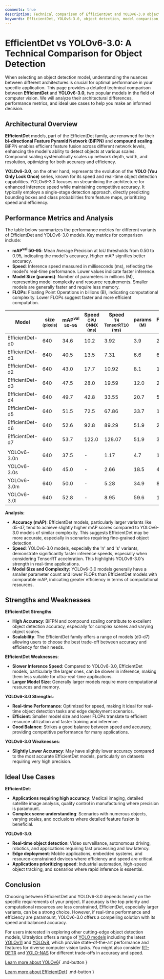 ```yaml
---
comments: true
description: Technical comparison of EfficientDet and YOLOv6-3.0 object detection models, focusing on architecture, performance, and use cases.
keywords: EfficientDet, YOLOv6-3.0, object detection, model comparison, computer vision, Ultralytics
---
```


# EfficientDet vs YOLOv6-3.0: A Technical Comparison for Object Detection

When selecting an object detection model, understanding the nuances between different architectures is crucial for optimal performance in your specific application. This page provides a detailed technical comparison between **EfficientDet** and **YOLOv6-3.0**, two popular models in the field of computer vision. We will analyze their architectural differences, performance metrics, and ideal use cases to help you make an informed decision.

<script async src="https://cdn.jsdelivr.net/npm/chart.js@3.9.1/dist/chart.min.js"></script>
<script defer src="../../javascript/benchmark.js"></script>

<canvas id="modelComparisonChart" width="1024" height="400" active-models='["EfficientDet", "YOLOv6-3.0"]'></canvas>

## Architectural Overview

**EfficientDet** models, part of the EfficientDet family, are renowned for their **bi-directional Feature Pyramid Network (BiFPN)** and **compound scaling**. BiFPN enables efficient feature fusion across different network levels, enhancing the model's ability to detect objects at various scales. Compound scaling systematically scales up network depth, width, and resolution, optimizing for both accuracy and efficiency.

**YOLOv6-3.0**, on the other hand, represents the evolution of the **YOLO (You Only Look Once)** series, known for its speed and real-time object detection capabilities. YOLOv6-3.0 focuses on streamlining the architecture for enhanced inference speed while maintaining competitive accuracy. It typically employs a single-stage detection approach, directly predicting bounding boxes and class probabilities from feature maps, prioritizing speed and efficiency.

## Performance Metrics and Analysis

The table below summarizes the performance metrics for different variants of EfficientDet and YOLOv6-3.0 models. Key metrics for comparison include:

- **mAP<sup>val</sup> 50-95**: Mean Average Precision at IoU thresholds from 0.50 to 0.95, indicating the model's accuracy. Higher mAP signifies better accuracy.
- **Speed**: Inference speed measured in milliseconds (ms), reflecting the model's real-time performance. Lower values indicate faster inference.
- **Model Size (params)**: Number of parameters in millions (M), representing model complexity and resource requirements. Smaller models are generally faster and require less memory.
- **FLOPs**: Floating Point Operations in billions (B), indicating computational complexity. Lower FLOPs suggest faster and more efficient computation.

| Model           | size<br><sup>(pixels) | mAP<sup>val<br>50-95 | Speed<br><sup>CPU ONNX<br>(ms) | Speed<br><sup>T4 TensorRT10<br>(ms) | params<br><sup>(M) | FLOPs<br><sup>(B) |
| --------------- | --------------------- | -------------------- | ------------------------------ | ----------------------------------- | ------------------ | ----------------- |
| EfficientDet-d0 | 640                   | 34.6                 | 10.2                           | 3.92                                | 3.9                | 2.54              |
| EfficientDet-d1 | 640                   | 40.5                 | 13.5                           | 7.31                                | 6.6                | 6.1               |
| EfficientDet-d2 | 640                   | 43.0                 | 17.7                           | 10.92                               | 8.1                | 11.0              |
| EfficientDet-d3 | 640                   | 47.5                 | 28.0                           | 19.59                               | 12.0               | 24.9              |
| EfficientDet-d4 | 640                   | 49.7                 | 42.8                           | 33.55                               | 20.7               | 55.2              |
| EfficientDet-d5 | 640                   | 51.5                 | 72.5                           | 67.86                               | 33.7               | 130.0             |
| EfficientDet-d6 | 640                   | 52.6                 | 92.8                           | 89.29                               | 51.9               | 226.0             |
| EfficientDet-d7 | 640                   | 53.7                 | 122.0                          | 128.07                              | 51.9               | 325.0             |
|                 |                       |                      |                                |                                     |                    |                   |
| YOLOv6-3.0n     | 640                   | 37.5                 | -                              | 1.17                                | 4.7                | 11.4              |
| YOLOv6-3.0s     | 640                   | 45.0                 | -                              | 2.66                                | 18.5               | 45.3              |
| YOLOv6-3.0m     | 640                   | 50.0                 | -                              | 5.28                                | 34.9               | 85.8              |
| YOLOv6-3.0l     | 640                   | 52.8                 | -                              | 8.95                                | 59.6               | 150.7             |

**Analysis**:

- **Accuracy (mAP)**: EfficientDet models, particularly larger variants like d5-d7, tend to achieve slightly higher mAP scores compared to YOLOv6-3.0 models of similar complexity. This suggests EfficientDet may be more accurate, especially in scenarios requiring fine-grained object detection.
- **Speed**: YOLOv6-3.0 models, especially the 'n' and 's' variants, demonstrate significantly faster inference speeds, especially when considering TensorRT acceleration. This highlights YOLOv6-3.0's strength in real-time applications.
- **Model Size and Complexity**: YOLOv6-3.0 models generally have a smaller parameter count and lower FLOPs than EfficientDet models with comparable mAP, indicating greater efficiency in terms of computational resources.

## Strengths and Weaknesses

**EfficientDet Strengths**:

- **High Accuracy**: BiFPN and compound scaling contribute to excellent object detection accuracy, especially for complex scenes and varying object scales.
- **Scalability**: The EfficientDet family offers a range of models (d0-d7) allowing users to choose the best trade-off between accuracy and efficiency for their needs.

**EfficientDet Weaknesses**:

- **Slower Inference Speed**: Compared to YOLOv6-3.0, EfficientDet models, particularly the larger ones, can be slower in inference, making them less suitable for ultra-real-time applications.
- **Larger Model Size**: Generally larger models require more computational resources and memory.

**YOLOv6-3.0 Strengths**:

- **Real-time Performance**: Optimized for speed, making it ideal for real-time object detection tasks and edge deployment scenarios.
- **Efficient**: Smaller model size and lower FLOPs translate to efficient resource utilization and faster training and inference.
- **Good Balance**: Strikes a good balance between speed and accuracy, providing competitive performance for many applications.

**YOLOv6-3.0 Weaknesses**:

- **Slightly Lower Accuracy**: May have slightly lower accuracy compared to the most accurate EfficientDet models, particularly on datasets requiring very high precision.

## Ideal Use Cases

**EfficientDet**:

- **Applications requiring high accuracy**: Medical imaging, detailed satellite image analysis, quality control in manufacturing where precision is paramount.
- **Complex scene understanding**: Scenarios with numerous objects, varying scales, and occlusions where detailed feature fusion is beneficial.

**YOLOv6-3.0**:

- **Real-time object detection**: Video surveillance, autonomous driving, robotics, and applications requiring fast processing and low latency.
- **Edge deployment**: Mobile applications, embedded systems, and resource-constrained devices where efficiency and speed are critical.
- **Applications prioritizing speed**: Industrial automation, high-speed object tracking, and scenarios where rapid inference is essential.

## Conclusion

Choosing between EfficientDet and YOLOv6-3.0 depends heavily on the specific requirements of your project. If accuracy is the top priority and computational resources are less constrained, EfficientDet, especially larger variants, can be a strong choice. However, if real-time performance and efficiency are paramount, YOLOv6-3.0 offers a compelling solution with its speed and balanced accuracy.

For users interested in exploring other cutting-edge object detection models, Ultralytics offers a range of [YOLO models](https://docs.ultralytics.com/models/) including the latest [YOLOv11](https://docs.ultralytics.com/models/yolo11/) and [YOLOv8](https://docs.ultralytics.com/models/yolov8/), which provide state-of-the-art performance and features for diverse computer vision tasks. You might also consider [RT-DETR](https://docs.ultralytics.com/models/rtdetr/) and [YOLO-NAS](https://docs.ultralytics.com/models/yolo-nas/) for different trade-offs in accuracy and speed.

[Learn more about YOLOv6](https://docs.ultralytics.com/models/yolov8/){ .md-button }

[Learn more about EfficientDet](https://www.ultralytics.com/glossary/object-detection){ .md-button }
